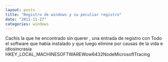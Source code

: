 ```yaml
---
layout: posts
title: "Registro de windows y su peculiar registro"
date: "2011-11-27"
categories: windows
---
```


Cachis la que he encontrado sin querer , una entrada de registro con Todo el software que había instalado y que luego elimine por causas de la vida e idiosincrasia HKEY\_LOCAL\_MACHINESOFTWAREWow6432NodeMicrosoftTracing
